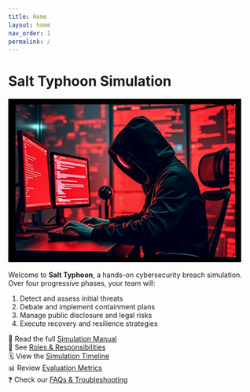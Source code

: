 ```yaml
---
title: Home
layout: home
nav_order: 1
permalink: /
---
```


# Salt Typhoon Simulation

![Salt Typhoon Logo](/assets/images/salt-typhoon-logo.png)

Welcome to **Salt Typhoon**, a hands-on cybersecurity breach simulation. Over four progressive phases, your team will:

1. Detect and assess initial threats  
2. Debate and implement containment plans  
3. Manage public disclosure and legal risks  
4. Execute recovery and resilience strategies  

📖 Read the full [Simulation Manual](/user-manual.pdf/)  
👥 See [Roles & Responsibilities](/roles/)  
🗓️ View the [Simulation Timeline](/timeline/)  
📊 Review [Evaluation Metrics](/evaluation-metrics/)  
❓ Check our [FAQs & Troubleshooting](/faq/)
